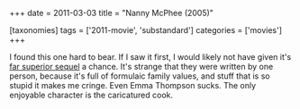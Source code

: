 +++
date = 2011-03-03
title = "Nanny McPhee (2005)"

[taxonomies]
tags = ['2011-movie', 'substandard']
categories = ['movies']
+++

I found this one hard to bear. If I saw it first, I would likely not
have given it's [far superior sequel] a chance. It's strange that they
were written by one person, because it's full of formulaic family
values, and stuff that is so stupid it makes me cringe. Even Emma
Thompson sucks. The only enjoyable character is the caricatured cook.

  [far superior sequel]: http://tshepang.net/nanny-mcphee-and-the-big-bang-2010
